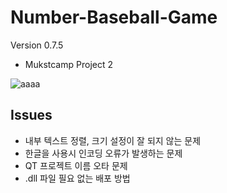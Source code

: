 # Number-Baseball-Game

Version 0.7.5
- Mukstcamp Project 2

![aaaa](https://github.com/mukhoplus/Number-Baseball-Game/assets/67003627/cc06564a-b27b-4b4e-b63e-69e7aef1f67b)

## Issues

- 내부 텍스트 정렬, 크기 설정이 잘 되지 않는 문제
- 한글을 사용시 인코딩 오류가 발생하는 문제
- QT 프로젝트 이름 오타 문제
- .dll 파일 필요 없는 배포 방법
